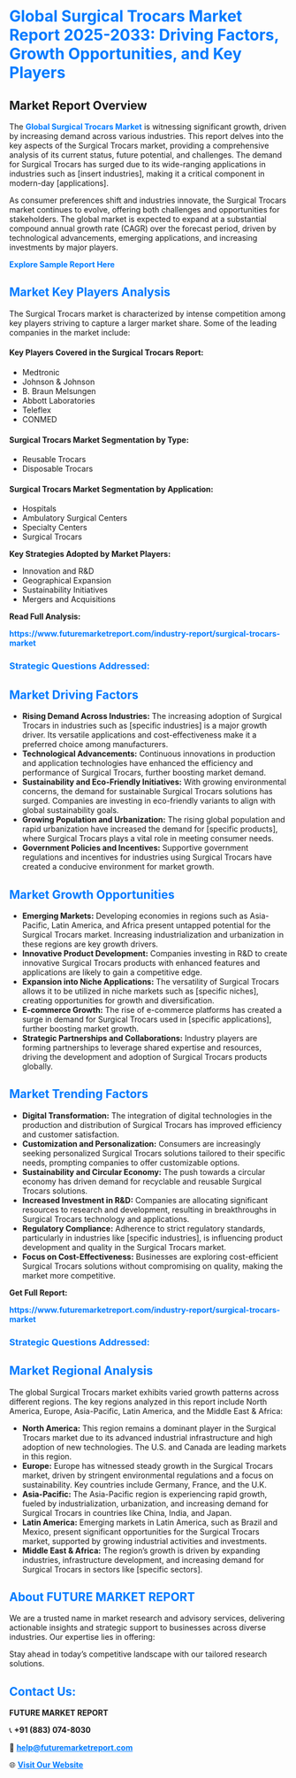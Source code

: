 <h1 style="color: #007BFF;">Global Surgical Trocars Market Report 2025-2033: Driving Factors, Growth Opportunities, and Key Players</h1>

<section id="overview">
<h2>Market Report Overview</h2>
<p>The <a href="https://www.futuremarketreport.com/industry-report/surgical-trocars-market" style="color: #007BFF; text-decoration: none;"><strong>Global Surgical Trocars Market</strong></a> is witnessing significant growth, driven by increasing demand across various industries. This report delves into the key aspects of the Surgical Trocars market, providing a comprehensive analysis of its current status, future potential, and challenges. The demand for Surgical Trocars has surged due to its wide-ranging applications in industries such as [insert industries], making it a critical component in modern-day [applications].</p>
<p>As consumer preferences shift and industries innovate, the Surgical Trocars market continues to evolve, offering both challenges and opportunities for stakeholders. The global market is expected to expand at a substantial compound annual growth rate (CAGR) over the forecast period, driven by technological advancements, emerging applications, and increasing investments by major players.</p>
</section>

<section id="overview">
<p><a href="https://www.futuremarketreport.com/request-sample/reportId=122305" style="color: #007BFF; text-decoration: none;"><strong>Explore Sample Report Here</strong></a></p>
</section>

<section id="key-players">
<h2 style="color: #007BFF;">Market Key Players Analysis</h2>
<p>The Surgical Trocars market is characterized by intense competition among key players striving to capture a larger market share. Some of the leading companies in the market include:</p>
<h4>Key Players Covered in the Surgical Trocars Report:</h4>
<ul><li>Medtronic</li><li>Johnson &amp; Johnson</li><li>B. Braun Melsungen</li><li>Abbott Laboratories</li><li>Teleflex</li><li>CONMED</li></ul>
<h4>Surgical Trocars Market Segmentation by Type:</h4>
<ul><li>Reusable Trocars</li><li>Disposable Trocars</li></ul>

<h4>Surgical Trocars Market Segmentation by Application:</h4>
<ul><li>Hospitals</li><li>Ambulatory Surgical Centers</li><li>Specialty Centers</li><li>Surgical Trocars</li></ul>
<p><strong>Key Strategies Adopted by Market Players:</strong></p>
<ul>
<li>Innovation and R&D</li>
<li>Geographical Expansion</li>
<li>Sustainability Initiatives</li>
<li>Mergers and Acquisitions</li>
</ul>
</section>

<section>
<p><strong>Read Full Analysis: </strong></p><a href="https://www.futuremarketreport.com/industry-report/surgical-trocars-market" style="color: #007BFF; text-decoration: none;"><strong>https://www.futuremarketreport.com/industry-report/surgical-trocars-market</strong></a>
<h3 style="color: #007BFF;">Strategic Questions Addressed:</h3>
</section>

<section id="driving-factors">
<h2 style="color: #007BFF;">Market Driving Factors</h2>
<ul>
<li><strong>Rising Demand Across Industries:</strong> The increasing adoption of Surgical Trocars in industries such as [specific industries] is a major growth driver. Its versatile applications and cost-effectiveness make it a preferred choice among manufacturers.</li>
<li><strong>Technological Advancements:</strong> Continuous innovations in production and application technologies have enhanced the efficiency and performance of Surgical Trocars, further boosting market demand.</li>
<li><strong>Sustainability and Eco-Friendly Initiatives:</strong> With growing environmental concerns, the demand for sustainable Surgical Trocars solutions has surged. Companies are investing in eco-friendly variants to align with global sustainability goals.</li>
<li><strong>Growing Population and Urbanization:</strong> The rising global population and rapid urbanization have increased the demand for [specific products], where Surgical Trocars plays a vital role in meeting consumer needs.</li>
<li><strong>Government Policies and Incentives:</strong> Supportive government regulations and incentives for industries using Surgical Trocars have created a conducive environment for market growth.</li>
</ul>
</section>

<section id="growth-opportunities">
<h2 style="color: #007BFF;">Market Growth Opportunities</h2>
<ul>
<li><strong>Emerging Markets:</strong> Developing economies in regions such as Asia-Pacific, Latin America, and Africa present untapped potential for the Surgical Trocars market. Increasing industrialization and urbanization in these regions are key growth drivers.</li>
<li><strong>Innovative Product Development:</strong> Companies investing in R&D to create innovative Surgical Trocars products with enhanced features and applications are likely to gain a competitive edge.</li>
<li><strong>Expansion into Niche Applications:</strong> The versatility of Surgical Trocars allows it to be utilized in niche markets such as [specific niches], creating opportunities for growth and diversification.</li>
<li><strong>E-commerce Growth:</strong> The rise of e-commerce platforms has created a surge in demand for Surgical Trocars used in [specific applications], further boosting market growth.</li>
<li><strong>Strategic Partnerships and Collaborations:</strong> Industry players are forming partnerships to leverage shared expertise and resources, driving the development and adoption of Surgical Trocars products globally.</li>
</ul>
</section>

<section id="trending-factors">
<h2 style="color: #007BFF;">Market Trending Factors</h2>
<ul>
<li><strong>Digital Transformation:</strong> The integration of digital technologies in the production and distribution of Surgical Trocars has improved efficiency and customer satisfaction.</li>
<li><strong>Customization and Personalization:</strong> Consumers are increasingly seeking personalized Surgical Trocars solutions tailored to their specific needs, prompting companies to offer customizable options.</li>
<li><strong>Sustainability and Circular Economy:</strong> The push towards a circular economy has driven demand for recyclable and reusable Surgical Trocars solutions.</li>
<li><strong>Increased Investment in R&D:</strong> Companies are allocating significant resources to research and development, resulting in breakthroughs in Surgical Trocars technology and applications.</li>
<li><strong>Regulatory Compliance:</strong> Adherence to strict regulatory standards, particularly in industries like [specific industries], is influencing product development and quality in the Surgical Trocars market.</li>
<li><strong>Focus on Cost-Effectiveness:</strong> Businesses are exploring cost-efficient Surgical Trocars solutions without compromising on quality, making the market more competitive.</li>
</ul>
</section>

<section>
<p><strong>Get Full Report: </strong></p><a href="https://www.futuremarketreport.com/industry-report/surgical-trocars-market" style="color: #007BFF; text-decoration: none;"><strong>https://www.futuremarketreport.com/industry-report/surgical-trocars-market</strong></a>
<h3 style="color: #007BFF;">Strategic Questions Addressed:</h3>
</section>


<section id="regional-analysis">
<h2 style="color: #007BFF;">Market Regional Analysis</h2>
<p>The global Surgical Trocars market exhibits varied growth patterns across different regions. The key regions analyzed in this report include North America, Europe, Asia-Pacific, Latin America, and the Middle East & Africa:</p>
<ul>
<li><strong>North America:</strong> This region remains a dominant player in the Surgical Trocars market due to its advanced industrial infrastructure and high adoption of new technologies. The U.S. and Canada are leading markets in this region.</li>
<li><strong>Europe:</strong> Europe has witnessed steady growth in the Surgical Trocars market, driven by stringent environmental regulations and a focus on sustainability. Key countries include Germany, France, and the U.K.</li>
<li><strong>Asia-Pacific:</strong> The Asia-Pacific region is experiencing rapid growth, fueled by industrialization, urbanization, and increasing demand for Surgical Trocars in countries like China, India, and Japan.</li>
<li><strong>Latin America:</strong> Emerging markets in Latin America, such as Brazil and Mexico, present significant opportunities for the Surgical Trocars market, supported by growing industrial activities and investments.</li>
<li><strong>Middle East & Africa:</strong> The region’s growth is driven by expanding industries, infrastructure development, and increasing demand for Surgical Trocars in sectors like [specific sectors].</li>
</ul>
</section>

<footer>
<h2 style="color: #007BFF;">About FUTURE MARKET REPORT</h2>
<p>We are a trusted name in market research and advisory services, delivering actionable insights and strategic support to businesses across diverse industries. Our expertise lies in offering:</p>

<p>Stay ahead in today’s competitive landscape with our tailored research solutions.</p>

<h2 style="color: #007BFF;">Contact Us:</h2>
<p><strong>FUTURE MARKET REPORT</strong></p>
<p>📞 <strong>+91 (883) 074-8030</strong></p>
<p>📧 <strong><a href="mailto:help@futuremarketreport.com" style="color: #007BFF;">help@futuremarketreport.com</a></strong></p>
<p>🌐 <strong><a href="https://www.futuremarketreport.com/" style="color: #007BFF;">Visit Our Website</a></strong></p>
</footer>